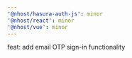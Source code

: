 ```yaml
---
'@nhost/hasura-auth-js': minor
'@nhost/react': minor
'@nhost/vue': minor
---
```


feat: add email OTP sign-in functionality
